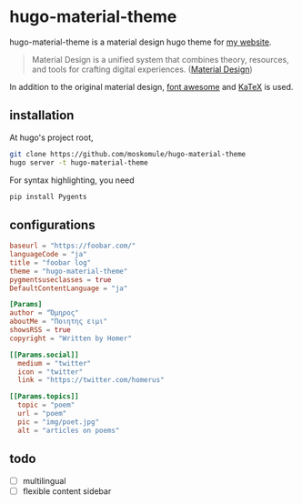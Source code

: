 # hugo-material-theme

hugo-material-theme is a material design hugo theme for [my website](https://mosko.tokyo).

> Material Design is a unified system that combines theory, resources, and tools for crafting digital experiences. ([Material Design](https://material.io/))

In addition to the original material design, [font awesome](http://fontawesome.io/) and [KaTeX](https://github.com/Khan/KaTeX) is used.

## installation

At hugo's project root,

```bash
git clone https://github.com/moskomule/hugo-material-theme
hugo server -t hugo-material-theme
```

For syntax highlighting, you need

```bash
pip install Pygents
```

## configurations

```toml
baseurl = "https://foobar.com/"
languageCode = "ja"
title = "foobar log"
theme = "hugo-material-theme"
pygmentsuseclasses = true
DefaultContentLanguage = "ja"

[Params]
author = "Ὅμηρος"
aboutMe = "Ποιητης ειμι"
showsRSS = true
copyright = "Written by Homer"

[[Params.social]]
  medium = "twitter"
  icon = "twitter"
  link = "https://twitter.com/homerus"

[[Params.topics]]
  topic = "poem"
  url = "poem"
  pic = "img/poet.jpg"
  alt = "articles on poems"
```

## todo

- [ ] multilingual
- [ ] flexible content sidebar
